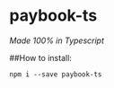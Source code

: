 paybook-ts
===============
*Made 100% in Typescript*

##How to install:

```npm i --save paybook-ts```

